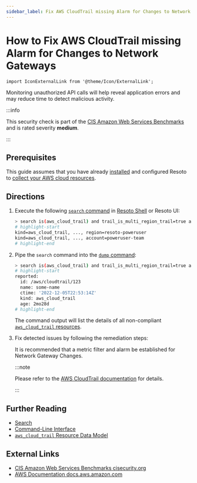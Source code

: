 ```yaml
---
sidebar_label: Fix AWS CloudTrail missing Alarm for Changes to Network Gateways
---
```


# How to Fix AWS CloudTrail missing Alarm for Changes to Network Gateways

```mdx-code-block
import IconExternalLink from '@theme/Icon/ExternalLink';
```

Monitoring unauthorized API calls will help reveal application errors and may reduce time to detect malicious activity.

:::info

This security check is part of the [CIS Amazon Web Services Benchmarks](https://cisecurity.org/benchmark/amazon_web_services) and is rated severity **medium**.

:::

## Prerequisites

This guide assumes that you have already [installed](../../getting-started/install-resoto/index.md) and configured Resoto to [collect your AWS cloud resources](../../getting-started/configure-resoto/aws.md).

## Directions

1. Execute the following [`search` command](../../reference/cli/search-commands/search.md) in [Resoto Shell](../../reference/components/shell.md) or Resoto UI:

   ```bash
   > search is(aws_cloud_trail) and trail_is_multi_region_trail=true and trail_status.is_logging=true with(empty, --> is(aws_cloudwatch_log_group) with(any, --> is(aws_cloudwatch_metric_filter) and filter_pattern~"\s*\$\.eventName\s*=\s*CreateCustomerGateway.+\$\.eventName\s*=\s*DeleteCustomerGateway.+\$\.eventName\s*=\s*AttachInternetGateway.+\$\.eventName\s*=\s*CreateInternetGateway.+\$\.eventName\s*=\s*DeleteInternetGateway.+\$\.eventName\s*=\s*DetachInternetGateway"))
   # highlight-start
   ​kind=aws_cloud_trail, ..., region=resoto-poweruser
   ​kind=aws_cloud_trail, ..., account=poweruser-team
   # highlight-end
   ```

2. Pipe the `search` command into the [`dump` command](../../reference/cli/format-commands/dump.md):

   ```bash
   > search is(aws_cloud_trail) and trail_is_multi_region_trail=true and trail_status.is_logging=true with(empty, --> is(aws_cloudwatch_log_group) with(any, --> is(aws_cloudwatch_metric_filter) and filter_pattern~"\s*\$\.eventName\s*=\s*CreateCustomerGateway.+\$\.eventName\s*=\s*DeleteCustomerGateway.+\$\.eventName\s*=\s*AttachInternetGateway.+\$\.eventName\s*=\s*CreateInternetGateway.+\$\.eventName\s*=\s*DeleteInternetGateway.+\$\.eventName\s*=\s*DetachInternetGateway")) | dump
   # highlight-start
   ​reported:
   ​  id: /aws/cloudtrail/123
   ​  name: some-name
   ​  ctime: '2022-12-05T22:53:14Z'
   ​  kind: aws_cloud_trail
   ​  age: 2mo28d
   # highlight-end
   ```

   The command output will list the details of all non-compliant [`aws_cloud_trail` resources](../../reference/data-models/aws/index.md#aws_cloud_trail).

3. Fix detected issues by following the remediation steps:

   It is recommended that a metric filter and alarm be established for Network Gateway Changes.

   :::note

   Please refer to the [AWS CloudTrail documentation](https://docs.aws.amazon.com/awscloudtrail/latest/userguide/cloudwatch-alarms-for-cloudtrail.html) for details.

   :::

## Further Reading

- [Search](../../reference/search/index.md)
- [Command-Line Interface](../../reference/cli/index.md)
- [`aws_cloud_trail` Resource Data Model](../../reference/data-models/aws/index.md#aws_cloud_trail)

## External Links

- [CIS Amazon Web Services Benchmarks <span class="badge badge--secondary">cisecurity.org <IconExternalLink width="10" height="10" /></span>](https://cisecurity.org/benchmark/amazon_web_services)
- [AWS Documentation <span class="badge badge--secondary">docs.aws.amazon.com <IconExternalLink width="10" height="10" /></span>](https://docs.aws.amazon.com/awscloudtrail/latest/userguide/cloudwatch-alarms-for-cloudtrail.html)
